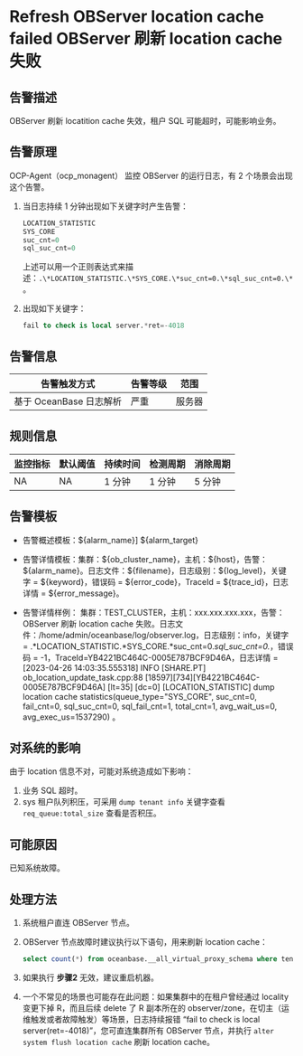 # Refresh OBServer location cache failed OBServer 刷新 location cache 失败

## 告警描述

OBServer 刷新 locatition cache 失效，租户 SQL 可能超时，可能影响业务。

## 告警原理

OCP-Agent（ocp_monagent） 监控 OBServer 的运行日志，有 2 个场景会出现这个告警。

1. 当日志持续 1 分钟出现如下关键字时产生告警：

    ```SQL
    LOCATION_STATISTIC
    SYS_CORE
    suc_cnt=0
    sql_suc_cnt=0
    ```

    上述可以用一个正则表达式来描述：`.\*LOCATION_STATISTIC.\*SYS_CORE.\*suc_cnt=0.\*sql_suc_cnt=0.\*` 。

2. 出现如下关键字：

    ```SQL
    fail to check is local server.*ret=-4018
    ```

## 告警信息

| 告警触发方式     | 告警等级 | 范围   |
| ---------------- | -------- | ------ |
| 基于 OceanBase 日志解析 | 严重     | 服务器 |

## 规则信息

| 监控指标 | 默认阈值 | 持续时间 | 检测周期 | 消除周期 |
| -------- | -------- | -------- | -------- | -------- |
| NA       | NA       | 1 分钟   | 1 分钟   | 5 分钟   |

## 告警模板

* 告警概述模板：\${alarm_name}] ${alarm_target}

* 告警详情模板：集群：\${ob_cluster_name}，主机：\${host}，告警：\${alarm_name}。日志文件：\${filename}，日志级别：\${log_level}，关键字 = \${keyword}，错误码 = \${error_code}，TraceId = \${trace_id}，日志详情 = \${error_message}。

* 告警详情样例： 集群：TEST_CLUSTER，主机：xxx.xxx.xxx.xxx，告警：OBServer 刷新 location cache 失败。日志文件：/home/admin/oceanbase/log/observer.log，日志级别：info，关键字 = .*LOCATION_STATISTIC.*SYS_CORE.*suc_cnt=0.*sql_suc_cnt=0.*，错误码 = -1，TraceId=YB4221BC464C-0005E787BCF9D46A，日志详情 = [2023-04-26 14:03:35.555318] INFO [SHARE.PT] ob_location_update_task.cpp:88 [18597][734][YB4221BC464C-0005E787BCF9D46A] [lt=35] [dc=0] [LOCATION_STATISTIC] dump location cache statistics(queue_type="SYS_CORE", suc_cnt=0, fail_cnt=0, sql_suc_cnt=0, sql_fail_cnt=1, total_cnt=1, avg_wait_us=0, avg_exec_us=1537290) 。

## 对系统的影响

由于 location 信息不对，可能对系统造成如下影响：

1. 业务 SQL 超时。
2. sys 租户队列积压，可采用 `dump tenant info` 关键字查看 `req_queue:total_size` 查看是否积压。

## 可能原因

已知系统故障。

## 处理方法

1. 系统租户直连 OBServer 节点。

2. OBServer 节点故障时建议执行以下语句，用来刷新 location cache：

    ```SQL
    select count(*) from oceanbase.__all_virtual_proxy_schema where tenant_name = "sys" and database_name = "oceanbase" and table_name = "all_core_table" and partition_id = 0;
    ```

3. 如果执行 **步骤2** 无效，建议重启机器。

4. 一个不常见的场景也可能存在此问题：如果集群中的在租户曾经通过 locality 变更下掉 R，而且后续 delete 了 R 副本所在的 observer/zone，在切主（运维触发或者故障触发）等场景，日志持续报错 “fail to check is local server(ret=-4018)”，您可直连集群所有 OBServer 节点，并执行 `alter system flush location cache` 刷新 location cache。
